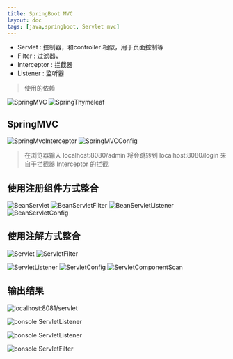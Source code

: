 ```yaml
---
title: SpringBoot MVC
layout: doc
tags: [java,springboot, Servlet mvc]
---
```


* Servlet : 控制器，和controller 相似，用于页面控制等
* Filter : 过滤器，
* Interceptor : 拦截器
* Listener : 监听器

> 使用的依赖

![SpringMVC](https://raw.githubusercontent.com/xing403/images-repo/main/assets/website/20220410212516.png)
![SpringThymeleaf](https://raw.githubusercontent.com/xing403/images-repo/main/assets/website/20220410212607.png)

## SpringMVC

![SpringMvcInterceptor](https://raw.githubusercontent.com/xing403/images-repo/main/assets/website/20220410212555.png)
![SpringMVCConfig](https://raw.githubusercontent.com/xing403/images-repo/main/assets/website/20220410212556.png)

>在浏览器输入 localhost:8080/admin 将会跳转到 localhost:8080/login 来自于拦截器 Interceptor 的拦截

## 使用注册组件方式整合
![BeanServlet](https://raw.githubusercontent.com/xing403/images-repo/main/assets/website/20220410212608.png)
![BeanServletFilter](https://raw.githubusercontent.com/xing403/images-repo/main/assets/website/20220410212609.png)
![BeanServletListener](https://raw.githubusercontent.com/xing403/images-repo/main/assets/website/20220410212557.png)
![BeanServletConfig](https://raw.githubusercontent.com/xing403/images-repo/main/assets/website/20220410212558.png)
## 使用注解方式整合

![Servlet](https://raw.githubusercontent.com/xing403/images-repo/main/assets/website/20220410212559.png)
![ServletFilter](https://raw.githubusercontent.com/xing403/images-repo/main/assets/website/20220410212600.png)

![ServletListener](https://raw.githubusercontent.com/xing403/images-repo/main/assets/website/20220410212601.png)
![ServletConfig](https://raw.githubusercontent.com/xing403/images-repo/main/assets/website/20220410212602.png)
![ServletComponentScan](https://raw.githubusercontent.com/xing403/images-repo/main/assets/website/20220410212603.png)
## 输出结果
![localhost:8081/servlet](https://raw.githubusercontent.com/xing403/images-repo/main/assets/website/20220410212604.png)

![console ServletListener](https://raw.githubusercontent.com/xing403/images-repo/main/assets/website/20220410212605.png)

![console ServletListener](https://raw.githubusercontent.com/xing403/images-repo/main/assets/website/20220410212606.png)

![console ServletFilter](https://raw.githubusercontent.com/xing403/images-repo/main/assets/website/20220410212606.png)
